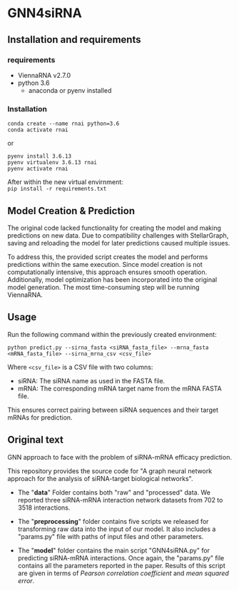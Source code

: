 # GNN4siRNA

## Installation and requirements
### requirements
- ViennaRNA v2.7.0
- python 3.6
  - anaconda or pyenv installed

### Installation
```
conda create --name rnai python=3.6
conda activate rnai
```
or  
```
pyenv install 3.6.13
pyenv virtualenv 3.6.13 rnai
pyenv activate rnai
```
After within the new virtual envirnment:  
`pip install -r requirements.txt`

## Model Creation & Prediction

The original code lacked functionality for creating the model and making predictions on new data. Due to compatibility challenges with StellarGraph, saving and reloading the model for later predictions caused multiple issues.

To address this, the provided script creates the model and performs predictions within the same execution. Since model creation is not computationally intensive, this approach ensures smooth operation. Additionally, model optimization has been incorporated into the original model generation. The most time-consuming step will be running ViennaRNA.

## Usage

Run the following command within the previously created environment:  
  
`python predict.py --sirna_fasta <siRNA_fasta_file> --mrna_fasta <mRNA_fasta_file> --sirna_mrna_csv <csv_file>`  
  
Where `<csv_file>` is a CSV file with two columns:

- siRNA: The siRNA name as used in the FASTA file.
- mRNA: The corresponding mRNA target name from the mRNA FASTA file.

This ensures correct pairing between siRNA sequences and their target mRNAs for prediction.  

## Original text

GNN approach to face with the problem of siRNA-mRNA efficacy prediction.

This repository provides the source code for "A graph neural network approach for the analysis of siRNA-target biological networks".

- The "**data**" Folder contains both "raw" and "processed" data. We reported three siRNA-mRNA interaction network datasets from 702 to 3518 interactions.

- The "**preprocessing**" folder contains five scripts we released for transforming raw data into the input of our model. It also includes a "params.py" file with paths of input files and other parameters.

- The "**model**" folder contains the main script "GNN4siRNA.py" for predicting siRNA-mRNA interactions. Once again, the "params.py" file contains all the parameters reported in the paper. Results of this script are given in terms of *Pearson correlation coefficient* and *mean squared error*.
